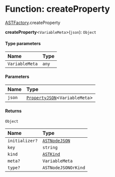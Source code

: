 # Function: createProperty

[ASTFactory](/auto-docs/fixed-layout-editor/modules/ASTFactory.md).createProperty

**createProperty**<`VariableMeta`>(`json`): `Object`

#### Type parameters

| Name | Type |
| :------ | :------ |
| `VariableMeta` | `any` |

#### Parameters

| Name | Type |
| :------ | :------ |
| `json` | [`PropertyJSON`](/auto-docs/fixed-layout-editor/types/PropertyJSON.md)<`VariableMeta`> |

#### Returns

`Object`

| Name | Type |
| :------ | :------ |
| `initializer?` | [`ASTNodeJSON`](/auto-docs/fixed-layout-editor/interfaces/ASTNodeJSON.md) |
| `key` | `string` |
| `kind` | [`ASTKind`](/auto-docs/fixed-layout-editor/enums/ASTKind.md) |
| `meta?` | `VariableMeta` |
| `type?` | `ASTNodeJSONOrKind` |

